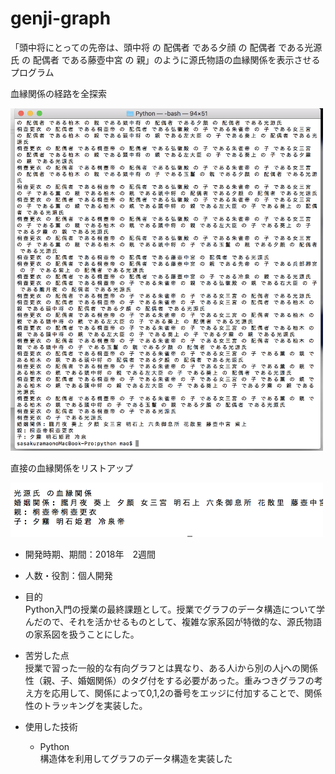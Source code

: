 # genji-graph

「頭中将にとっての先帝は、頭中将 の 配偶者 である夕顔 の 配偶者 である光源氏 の 配偶者 である藤壺中宮 の 親」のように源氏物語の血縁関係を表示させるプログラム

血縁関係の経路を全探索

<img src="https://github.com/maosasa/genji-graph/blob/master/%E3%82%B9%E3%82%AF%E3%83%AA%E3%83%BC%E3%83%B3%E3%82%B7%E3%83%A7%E3%83%83%E3%83%88%202018-07-06%201.08.38.png?raw=true" width=500>

直接の血縁関係をリストアップ

<img src="https://github.com/maosasa/genji-graph/blob/master/%E3%82%B9%E3%82%AF%E3%83%AA%E3%83%BC%E3%83%B3%E3%82%B7%E3%83%A7%E3%83%83%E3%83%88%202018-07-06%201.45.38.png?raw=true" width=500>


* 開発時期、期間：2018年　2週間
* 人数・役割：個人開発
* 目的  
Python入門の授業の最終課題として。授業でグラフのデータ構造について学んだので、それを活かせるものとして、複雑な家系図が特徴的な、源氏物語の家系図を扱うことにした。

* 苦労した点  
授業で習った一般的な有向グラフとは異なり、ある人iから別の人jへの関係性（親、子、婚姻関係）のタグ付をする必要があった。重みつきグラフの考え方を応用して、関係によって0,1,2の番号をエッジに付加することで、関係性のトラッキングを実装した。

* 使用した技術  
    * Python  
    構造体を利用してグラフのデータ構造を実装した
